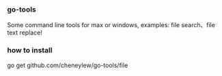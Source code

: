 ### go-tools
Some command line tools for max or windows, examples: file search、file text replace!

### how to install

go get github.com/cheneylew/go-tools/file
